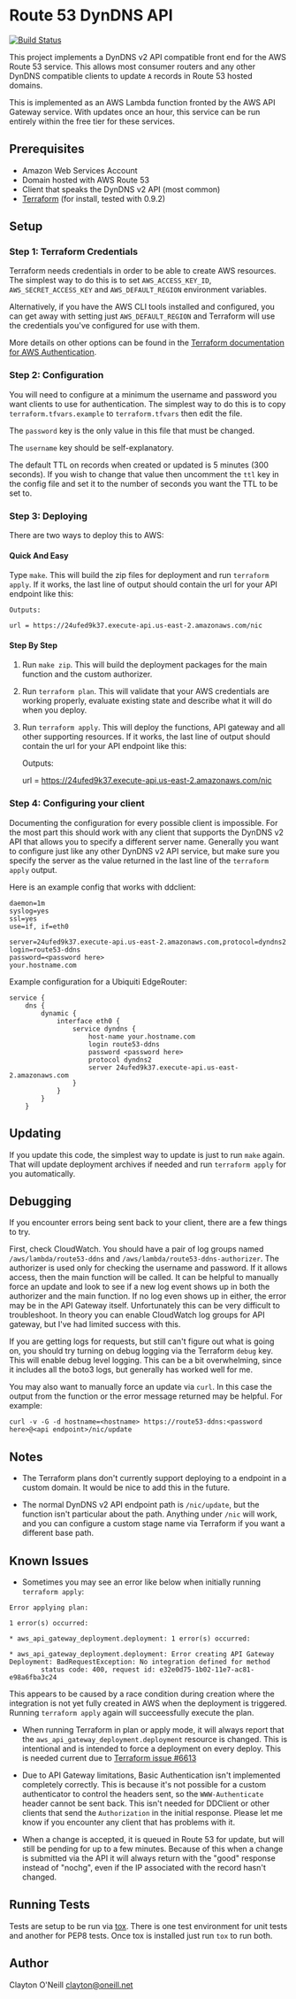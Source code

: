 # Route 53 DynDNS API

[![Build Status](https://travis-ci.org/claytononeill/route53-ddns.svg?branch=master)](https://travis-ci.org/claytononeill/route53-ddns)

This project implements a DynDNS v2 API compatible front end for the AWS Route
53 service.  This allows most consumer routers and any other DynDNS compatible
clients to update `A` records in Route 53 hosted domains.

This is implemented as an AWS Lambda function fronted by the AWS API Gateway
service.  With updates once an hour, this service can be run entirely within
the free tier for these services.

## Prerequisites

* Amazon Web Services Account
* Domain hosted with AWS Route 53
* Client that speaks the DynDNS v2 API (most common)
* [Terraform](https://www.terraform.io/) (for install, tested with 0.9.2)

## Setup

### Step 1: Terraform Credentials

Terraform needs credentials in order to be able to create AWS resources.  The
simplest way to do this is to set `AWS_ACCESS_KEY_ID`, `AWS_SECRET_ACCESS_KEY`
and `AWS_DEFAULT_REGION` environment variables.  

Alternatively, if you have the AWS CLI tools installed and configured, you can
get away with setting just `AWS_DEFAULT_REGION` and Terraform will use the
credentials you've configured for use with them.

More details on other options can be found in the [Terraform documentation for
AWS
Authentication](https://www.terraform.io/docs/providers/aws/#authentication).

### Step 2: Configuration

You will need to configure at a minimum the username and password you want
clients to use for authentication.  The simplest way to do this is to copy
`terraform.tfvars.example` to `terraform.tfvars` then edit the file.

The `password` key is the only value in this file that must be changed.

The `username` key should be self-explanatory.

The default TTL on records when created or updated is 5 minutes (300 seconds).
If you wish to change that value then uncomment the `ttl` key in the config
file and set it to the number of seconds you want the TTL to be set to.

### Step 3: Deploying

There are two ways to deploy this to AWS:

#### Quick And Easy

Type `make`.  This will build the zip files for deployment and run `terraform
apply`.  If it works, the last line of output should contain the url for your
API endpoint like this:

    Outputs:

    url = https://24ufed9k37.execute-api.us-east-2.amazonaws.com/nic

#### Step By Step

1. Run `make zip`.  This will build the deployment packages for the main
   function and the custom authorizer.

2. Run `terraform plan`.  This will validate that your AWS credentials are
   working properly, evaluate existing state and describe what it will do when
   you deploy.

3. Run `terraform apply`.  This will deploy the functions, API gateway and all
   other supporting resources.  If it works, the last line of output should
   contain the url for your API endpoint like this:


    Outputs:

    url = https://24ufed9k37.execute-api.us-east-2.amazonaws.com/nic

### Step 4: Configuring your client

Documenting the configuration for every possible client is impossible.  For the
most part this should work with any client that supports the DynDNS v2 API that
allows you to specify a different server name.  Generally you want to configure
just like any other DynDNS v2 API service, but make sure you specify the server
as the value returned in the last line of the `terraform apply` output.

Here is an example config that works with ddclient:

    daemon=1m
    syslog=yes
    ssl=yes
    use=if, if=eth0

    server=24ufed9k37.execute-api.us-east-2.amazonaws.com,protocol=dyndns2
    login=route53-ddns
    password=<password here>
    your.hostname.com

Example configuration for a Ubiquiti EdgeRouter:

    service {
        dns {
            dynamic {
                interface eth0 {
                    service dyndns {
                        host-name your.hostname.com
                        login route53-ddns
                        password <password here>
                        protocol dyndns2
                        server 24ufed9k37.execute-api.us-east-2.amazonaws.com
                    }
                }
            }
        }
    
## Updating

If you update this code, the simplest way to update is just to run `make`
again.  That will update deployment archives if needed and run `terraform
apply` for you automatically.

## Debugging

If you encounter errors being sent back to your client, there are a few things
to try.

First, check CloudWatch.  You should have a pair of log groups named
`/aws/lambda/route53-ddns` and `/aws/lambda/route53-ddns-authorizer`.  The
authorizer is used only for checking the username and password.  If it allows
access, then the main function will be called.  It can be helpful to manually
force an update and look to see if a new log event shows up in both the
authorizer and the main function.  If no log even shows up in either, the error
may be in the API Gateway itself.  Unfortunately this can be very difficult to
troubleshoot.  In theory you can enable CloudWatch log groups for API gateway,
but I've had limited success with this.

If you are getting logs for requests, but still can't figure out what is going
on, you should try turning on debug logging via the Terraform `debug` key.
This will enable debug level logging.  This can be a bit overwhelming, since it
includes all the boto3 logs, but generally has worked well for me.

You may also want to manually force an update via `curl`.  In this case the
output from the function or the error message returned may be helpful.  For
example:

    curl -v -G -d hostname=<hostname> https://route53-ddns:<password here>@<api endpoint>/nic/update

## Notes

* The Terraform plans don't currently support deploying to a endpoint in a
  custom domain.  It would be nice to add this in the future.

* The normal DynDNS v2 API endpoint path is `/nic/update`, but the function
  isn't particular about the path.  Anything under `/nic` will work, and you
  can configure a custom stage name via Terraform if you want a different base
  path.

## Known Issues

* Sometimes you may see an error like below when initially running `terraform apply`:

```
Error applying plan:

1 error(s) occurred:

* aws_api_gateway_deployment.deployment: 1 error(s) occurred:

* aws_api_gateway_deployment.deployment: Error creating API Gateway Deployment: BadRequestException: No integration defined for method
        status code: 400, request id: e32e0d75-1b02-11e7-ac81-e98a6fba3c24
```
This appears to be caused by a race condition during creation where the
integration is not yet fully created in AWS when the deployment is triggered.
Running `terraform apply` again will succeessfully execute the plan.

* When running Terraform in plan or apply mode, it will always report that the
  `aws_api_gateway_deployment.deployment` resource is changed.  This is
  intentional and is intended to force a deployment on every deploy.  This is
  needed current due to [Terraform issue
  #6613](https://github.com/hashicorp/terraform/issues/6613)

* Due to API Gateway limitations, Basic Authentication isn't implemented
  completely correctly.  This is because it's not possible for a custom
  authenticator to control the headers sent, so the `WWW-Authenticate` header
  cannot be sent back.  This isn't needed for DDClient or other clients that
  send the `Authorization` in the initial response.  Please let me know if you
  encounter any client that has problems with it.

* When a change is accepted, it is queued in Route 53 for update, but will
  still be pending for up to a few minutes.  Because of this when a change is
  submitted via the API it will always return with the "good" response instead
  of "nochg", even if the IP associated with the record hasn't changed.

## Running Tests

Tests are setup to be run via [tox](https://pypi.python.org/pypi/tox).  There
is one test environment for unit tests and another for PEP8 tests.  Once tox is
installed just run `tox` to run both.

## Author

Clayton O'Neill 
<clayton@oneill.net>
